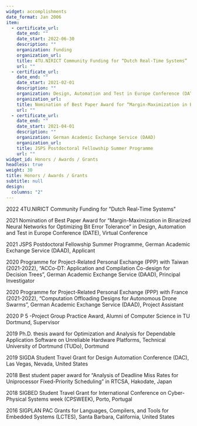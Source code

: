 ```yaml
---
widget: accomplishments
date_format: Jan 2006
item:
  - certificate_url: 
    date_end: ""
    date_start: 2022-06-30
    description: ""
    organization: Funding
    organization_url: 
    title: 4TU.NIRICT Community Funding for “Dutch Real-Time Systems”
    url: ""
  - certificate_url: 
    date_end: ""
    date_start: 2021-02-01
    description: ""
    organization: Design, Automation and Test in Europe Conference (DATE)
    organization_url: 
    title: Nomination of Best Paper Award for “Margin-Maximization in Binarized Neural Networks for Optimizing Bit Error Tolerance”
    url: ""
  - certificate_url: 
    date_end: ""
    date_start: 2021-04-01
    description: ""
    organization: German Academic Exchange Service (DAAD)
    organization_url: 
    title: JSPS Postdoctoral Fellowship Summer Programme
    url: ""
widget_id: Honors / Awards / Grants
headless: true
weight: 30
title: Honors / Awards / Grants
subtitle: null
design:
  columns: "2"
---
```

2022 4TU.NIRICT Community Funding for "Dutch Real-Time Systems" 

2021 Nomination of Best Paper Award for “Margin-Maximization in Binarized Neural Networks for Optimizing Bit Error Tolerance” in Design, Automation and Test in Europe Conference (DATE), Virtual Conference 

2021 JSPS Postdoctoral Fellowship Summer Programme, German Academic Exchange Service (DAAD), Applicant 

2020 Programme for Project-Related Personal Exchange (PPP) with Taiwan (2021-2022), “ACCo-DT: Application and Compilation Co-design for Decision Trees”, German Academic Exchange Service (DAAD), Principal Investigator 

2020 Programme for Project-Related Personal Exchange (PPP) with France (2021-2022), “Computation Offloading Designs for Autonomous Drone Swarms”, German Academic Exchange Service (DAAD), Project Assistant 

2020 P 5 -Project Group Practice Award, Alumni of Computer Science in TU Dortmund, Supervisor 

2019 Ph.D. thesis award for Optimization and Analysis for Dependable Application Software on Unreliable Hardware Platforms, Technical University of Dortmund (TUDo), Dortmund 

2019 SIGDA Student Travel Grant for Design Automation Conference (DAC), Las Vegas, Nevada, United States 

2018 Best student paper award for “Analysis of Deadline Miss Rates for Uniprocessor Fixed-Priority Scheduling” in RTCSA, Hakodate, Japan

2018 SIGBED Student Travel Grant for International Conference on Cyber-Physical Systems
week (CPSWEEK), Porto, Portugal

2016 SIGPLAN PAC Grants for Languages, Compilers, and Tools for Embedded Systems
(LCTES), Santa Barbara, California, United States
